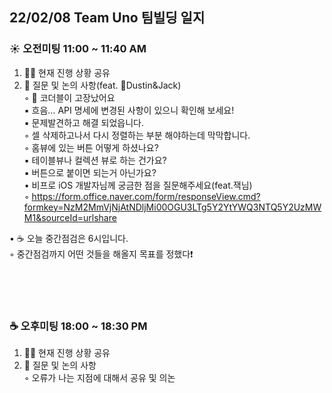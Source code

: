 
## 22/02/08 Team Uno 팀빌딩 일지
### ☀️ 오전미팅 11:00 ~ 11:40 AM
1. 🧑‍💻 현재 진행 상황 공유<br/>
2. 🙋 질문 및 논의 사항(feat. 🎄Dustin&Jack)<br/>
    ◦ 🥲 코더블이 고장났어요<br/>
        ▪ 흐음… API 명세에 변경된 사항이 있으니 확인해 보세요!<br/>
        ▪ 문제발견하고 해결 되었읍니다.<br/>
    ◦ 셀 삭제하고나서 다시 정렬하는 부분 해야하는데 막막합니다.<br/>
    ◦ 홈뷰에 있는 버튼 어떻게 하셨나요?<br/>
        ▪ 테이블뷰나 컬렉션 뷰로 하는 건가요?<br/>
        ▪ 버튼으로 붙이면 되는거 아닌가요?<br/>
  • 비프로 iOS 개발자님께 궁금한 점을 질문해주세요(feat.잭님)<br/>
    ◦ https://form.office.naver.com/form/responseView.cmd?formkey=NzM2MmVjNjAtNDljMi00OGU3LTg5Y2YtYWQ3NTQ5Y2UzMWM1&sourceId=urlshare <br/>

  • ☕️ 오늘 중간점검은 6시입니다.<br/>
    ◦ 중간점검까지 어떤 것들을 해올지 목표를 정했다❗️<br/>

<br/><br/>
<br/>

### ☕️ 오후미팅 18:00 ~ 18:30 PM
1. 🧑‍💻 현재 진행 상황 공유<br/>
2. 🙋 질문 및 논의 사항<br/>
    ◦ 오류가 나는 지점에 대해서 공유 및 의논<br/>
